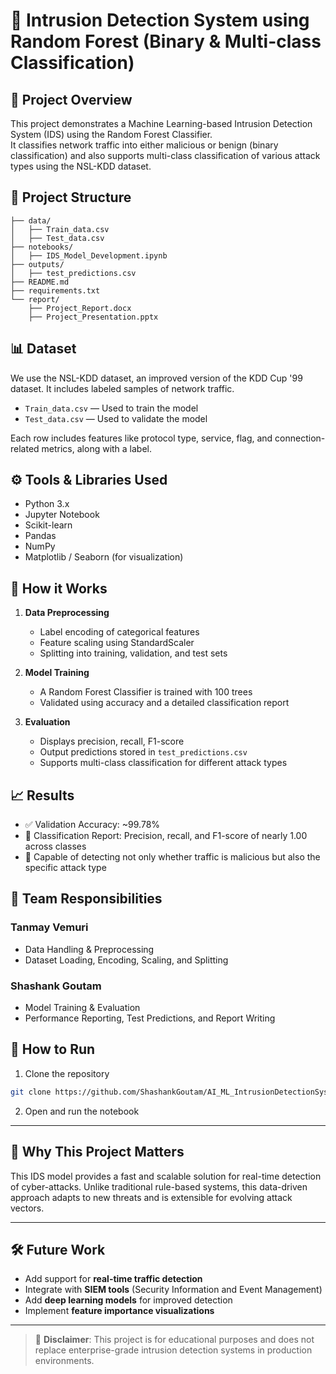
# 🔐 Intrusion Detection System using Random Forest (Binary & Multi-class Classification)

## 📖 Project Overview
This project demonstrates a Machine Learning-based Intrusion Detection System (IDS) using the Random Forest Classifier.  
It classifies network traffic into either malicious or benign (binary classification) and also supports multi-class classification of various attack types using the NSL-KDD dataset.

## 📂 Project Structure
```
├── data/
│   ├── Train_data.csv
│   ├── Test_data.csv
├── notebooks/
│   ├── IDS_Model_Development.ipynb
├── outputs/
│   ├── test_predictions.csv
├── README.md
├── requirements.txt
└── report/
    ├── Project_Report.docx
    ├── Project_Presentation.pptx
```

## 📊 Dataset
We use the NSL-KDD dataset, an improved version of the KDD Cup '99 dataset. It includes labeled samples of network traffic.  
- `Train_data.csv` — Used to train the model  
- `Test_data.csv` — Used to validate the model  

Each row includes features like protocol type, service, flag, and connection-related metrics, along with a label.

## ⚙️ Tools & Libraries Used
- Python 3.x  
- Jupyter Notebook  
- Scikit-learn  
- Pandas  
- NumPy  
- Matplotlib / Seaborn (for visualization)

## 🧪 How it Works
1. **Data Preprocessing**
   - Label encoding of categorical features
   - Feature scaling using StandardScaler
   - Splitting into training, validation, and test sets

2. **Model Training**
   - A Random Forest Classifier is trained with 100 trees
   - Validated using accuracy and a detailed classification report

3. **Evaluation**
   - Displays precision, recall, F1-score
   - Output predictions stored in `test_predictions.csv`
   - Supports multi-class classification for different attack types

## 📈 Results
- ✅ Validation Accuracy: ~99.78%
- 📄 Classification Report: Precision, recall, and F1-score of nearly 1.00 across classes
- 🧠 Capable of detecting not only whether traffic is malicious but also the specific attack type

## 👥 Team Responsibilities
### Tanmay Vemuri
- Data Handling & Preprocessing  
- Dataset Loading, Encoding, Scaling, and Splitting  

### Shashank Goutam
- Model Training & Evaluation  
- Performance Reporting, Test Predictions, and Report Writing  

## 🚀 How to Run
1. Clone the repository
```bash
git clone https://github.com/ShashankGoutam/AI_ML_IntrusionDetectionSystem.git
```

2. Open and run the notebook

---

## 🔐 Why This Project Matters

This IDS model provides a fast and scalable solution for real-time detection of cyber-attacks. Unlike traditional rule-based systems, this data-driven approach adapts to new threats and is extensible for evolving attack vectors.

---

## 🛠️ Future Work

- Add support for **real-time traffic detection**
- Integrate with **SIEM tools** (Security Information and Event Management)
- Add **deep learning models** for improved detection
- Implement **feature importance visualizations**

---

> 🚨 **Disclaimer**: This project is for educational purposes and does not replace enterprise-grade intrusion detection systems in production environments.


